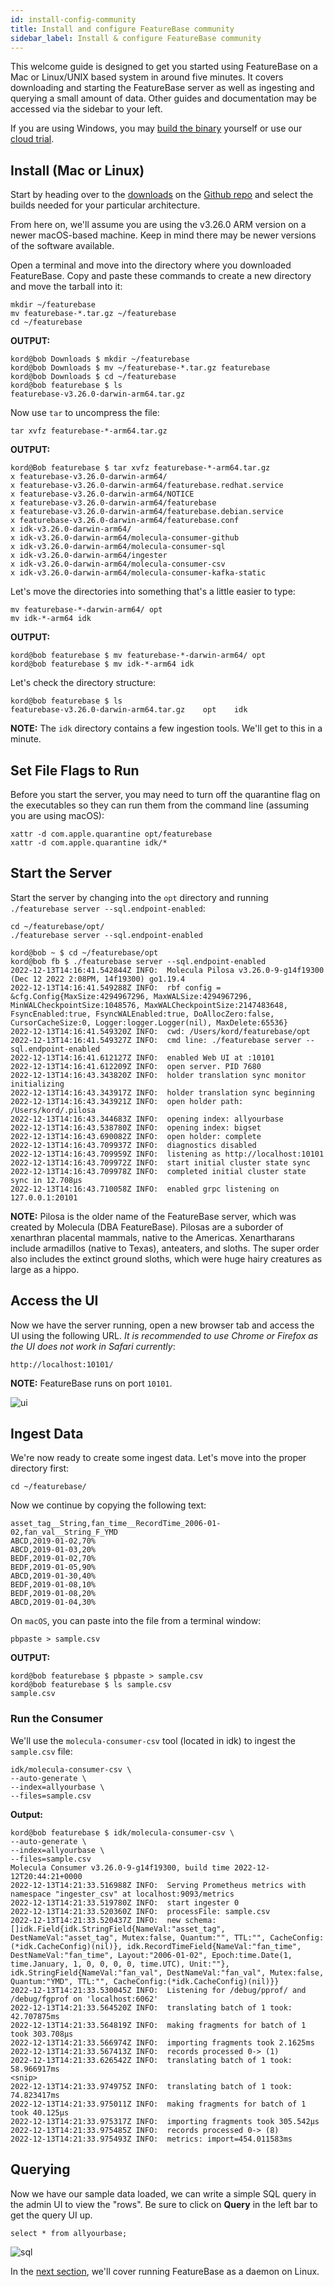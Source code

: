 ```yaml
---
id: install-config-community
title: Install and configure FeatureBase community
sidebar_label: Install & configure FeatureBase community
---
```


This welcome guide is designed to get you started using FeatureBase on a Mac or Linux/UNIX based system in around five minutes. It covers downloading and starting the FeatureBase server as well as ingesting and querying a small amount of data. Other guides and documentation may be accessed via the sidebar to your left.

If you are using Windows, you may [build the binary](https://github.com/featurebasedb/featureBase/#build-featurebase-server-from-source) yourself or use our [cloud trial](https://cloud.featurebase.com/signup).

## Install (Mac or Linux)
Start by heading over to the [downloads](https://github.com/FeatureBaseDB/FeatureBase/releases) on the [Github repo](https://github.com/FeatureBaseDB/featurebase) and select the builds needed for your particular architecture.

From here on, we'll assume you are using the v3.26.0 ARM version on a newer macOS-based machine. Keep in mind there may be newer versions of the software available.

Open a terminal and move into the directory where you downloaded FeatureBase. Copy and paste these commands to create a new directory and move the tarball into it:

```
mkdir ~/featurebase
mv featurebase-*.tar.gz ~/featurebase
cd ~/featurebase
```

**OUTPUT:**
```
kord@bob Downloads $ mkdir ~/featurebase
kord@bob Downloads $ mv ~/featurebase-*.tar.gz featurebase
kord@bob Downloads $ cd ~/featurebase
kord@bob featurebase $ ls
featurebase-v3.26.0-darwin-arm64.tar.gz
```

Now use `tar` to uncompress the file:

```
tar xvfz featurebase-*-arm64.tar.gz
```

**OUTPUT:**
```
kord@Bob featurebase $ tar xvfz featurebase-*-arm64.tar.gz
x featurebase-v3.26.0-darwin-arm64/
x featurebase-v3.26.0-darwin-arm64/featurebase.redhat.service
x featurebase-v3.26.0-darwin-arm64/NOTICE
x featurebase-v3.26.0-darwin-arm64/featurebase
x featurebase-v3.26.0-darwin-arm64/featurebase.debian.service
x featurebase-v3.26.0-darwin-arm64/featurebase.conf
x idk-v3.26.0-darwin-arm64/
x idk-v3.26.0-darwin-arm64/molecula-consumer-github
x idk-v3.26.0-darwin-arm64/molecula-consumer-sql
x idk-v3.26.0-darwin-arm64/ingester
x idk-v3.26.0-darwin-arm64/molecula-consumer-csv
x idk-v3.26.0-darwin-arm64/molecula-consumer-kafka-static
```

Let's move the directories into something that's a little easier to type:

```
mv featurebase-*-darwin-arm64/ opt
mv idk-*-arm64 idk
```

**OUTPUT:**
```
kord@bob featurebase $ mv featurebase-*-darwin-arm64/ opt
kord@bob featurebase $ mv idk-*-arm64 idk
```

Let's check the directory structure:

```
kord@bob featurebase $ ls
featurebase-v3.26.0-darwin-arm64.tar.gz    opt    idk
```

**NOTE:**
The `idk` directory contains a few ingestion tools. We'll get to this in a minute.

## Set File Flags to Run
Before you start the server, you may need to turn off the quarantine flag on the executables so they can run them from the command line (assuming you are using macOS):

```
xattr -d com.apple.quarantine opt/featurebase
xattr -d com.apple.quarantine idk/*
```

## Start the Server
Start the server by changing into the `opt` directory and running `./featurebase server --sql.endpoint-enabled`:

```
cd ~/featurebase/opt/
./featurebase server --sql.endpoint-enabled
```


```
kord@bob ~ $ cd ~/featurebase/opt
kord@bob fb $ ./featurebase server --sql.endpoint-enabled
2022-12-13T14:16:41.542844Z INFO:  Molecula Pilosa v3.26.0-9-g14f19300 (Dec 12 2022 2:08PM, 14f19300) go1.19.4
2022-12-13T14:16:41.549288Z INFO:  rbf config = &cfg.Config{MaxSize:4294967296, MaxWALSize:4294967296, MinWALCheckpointSize:1048576, MaxWALCheckpointSize:2147483648, FsyncEnabled:true, FsyncWALEnabled:true, DoAllocZero:false, CursorCacheSize:0, Logger:logger.Logger(nil), MaxDelete:65536}
2022-12-13T14:16:41.549320Z INFO:  cwd: /Users/kord/featurebase/opt
2022-12-13T14:16:41.549327Z INFO:  cmd line: ./featurebase server --sql.endpoint-enabled
2022-12-13T14:16:41.612127Z INFO:  enabled Web UI at :10101
2022-12-13T14:16:41.612209Z INFO:  open server. PID 7680
2022-12-13T14:16:43.343820Z INFO:  holder translation sync monitor initializing
2022-12-13T14:16:43.343917Z INFO:  holder translation sync beginning
2022-12-13T14:16:43.343921Z INFO:  open holder path: /Users/kord/.pilosa
2022-12-13T14:16:43.344683Z INFO:  opening index: allyourbase
2022-12-13T14:16:43.538780Z INFO:  opening index: bigset
2022-12-13T14:16:43.690082Z INFO:  open holder: complete
2022-12-13T14:16:43.709937Z INFO:  diagnostics disabled
2022-12-13T14:16:43.709959Z INFO:  listening as http://localhost:10101
2022-12-13T14:16:43.709972Z INFO:  start initial cluster state sync
2022-12-13T14:16:43.709978Z INFO:  completed initial cluster state sync in 12.708µs
2022-12-13T14:16:43.710058Z INFO:  enabled grpc listening on 127.0.0.1:20101
```

**NOTE:**
Pilosa is the older name of the FeatureBase server, which was created by Molecula (DBA FeatureBase). Pilosas are a suborder of xenarthran placental mammals, native to the Americas. Xenartharans include armadillos (native to Texas), anteaters, and sloths. The super order also includes the extinct ground sloths, which were huge hairy creatures as large as a hippo.

## Access the UI
Now we have the server running, open a new browser tab and access the UI using the following URL. *It is recommended to use Chrome or Firefox as the UI does not work in Safari currently*:

```
http://localhost:10101/
```

**NOTE:**
FeatureBase runs on port `10101`.

![ui](/img/welcome/localhost.png)

## Ingest Data
We're now ready to create some ingest data. Let's move into the proper directory first:

```
cd ~/featurebase/
```

Now we continue by copying the following text: 

```
asset_tag__String,fan_time__RecordTime_2006-01-02,fan_val__String_F_YMD
ABCD,2019-01-02,70%
ABCD,2019-01-03,20%
BEDF,2019-01-02,70%
BEDF,2019-01-05,90%
ABCD,2019-01-30,40%
BEDF,2019-01-08,10%
BEDF,2019-01-08,20%
ABCD,2019-01-04,30%
```

On `macOS`, you can paste into the file from a terminal window:

```
pbpaste > sample.csv
```

**OUTPUT:**
```
kord@bob featurebase $ pbpaste > sample.csv                                                   
kord@bob featurebase $ ls sample.csv 
sample.csv
```

### Run the Consumer
We'll use the `molecula-consumer-csv` tool (located in idk) to ingest the `sample.csv` file:

```
idk/molecula-consumer-csv \
--auto-generate \
--index=allyourbase \
--files=sample.csv
```

**Output:**

```
kord@bob featurebase $ idk/molecula-consumer-csv \
--auto-generate \
--index=allyourbase \
--files=sample.csv
Molecula Consumer v3.26.0-9-g14f19300, build time 2022-12-12T20:44:21+0000
2022-12-13T14:21:33.516988Z INFO:  Serving Prometheus metrics with namespace "ingester_csv" at localhost:9093/metrics
2022-12-13T14:21:33.519780Z INFO:  start ingester 0
2022-12-13T14:21:33.520360Z INFO:  processFile: sample.csv
2022-12-13T14:21:33.520437Z INFO:  new schema: []idk.Field{idk.StringField{NameVal:"asset_tag", DestNameVal:"asset_tag", Mutex:false, Quantum:"", TTL:"", CacheConfig:(*idk.CacheConfig)(nil)}, idk.RecordTimeField{NameVal:"fan_time", DestNameVal:"fan_time", Layout:"2006-01-02", Epoch:time.Date(1, time.January, 1, 0, 0, 0, 0, time.UTC), Unit:""}, idk.StringField{NameVal:"fan_val", DestNameVal:"fan_val", Mutex:false, Quantum:"YMD", TTL:"", CacheConfig:(*idk.CacheConfig)(nil)}}
2022-12-13T14:21:33.530045Z INFO:  Listening for /debug/pprof/ and /debug/fgprof on 'localhost:6062'
2022-12-13T14:21:33.564520Z INFO:  translating batch of 1 took: 42.707875ms
2022-12-13T14:21:33.564819Z INFO:  making fragments for batch of 1 took 303.708µs
2022-12-13T14:21:33.566974Z INFO:  importing fragments took 2.1625ms
2022-12-13T14:21:33.567413Z INFO:  records processed 0-> (1)
2022-12-13T14:21:33.626542Z INFO:  translating batch of 1 took: 58.966917ms
<snip>
2022-12-13T14:21:33.974975Z INFO:  translating batch of 1 took: 74.823417ms
2022-12-13T14:21:33.975011Z INFO:  making fragments for batch of 1 took 40.125µs
2022-12-13T14:21:33.975317Z INFO:  importing fragments took 305.542µs
2022-12-13T14:21:33.975485Z INFO:  records processed 0-> (8)
2022-12-13T14:21:33.975493Z INFO:  metrics: import=454.011583ms
```

## Querying
Now we have our sample data loaded, we can write a simple SQL query in the admin UI to view the "rows". Be sure to click on **Query** in the left bar to get the query UI up.

```
select * from allyourbase;
```

![sql](/img/welcome/sql.png)

In the [next section](/community/community-setup/installing-featurebase), we'll cover running FeatureBase as a daemon on Linux.
